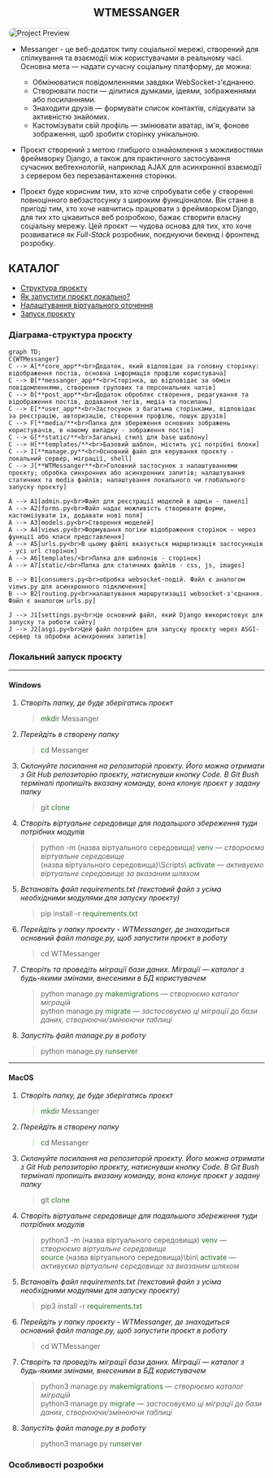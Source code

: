 # <h2 align="center">WTMESSANGER</h2>

<img src="https://github.com/user-attachments/assets/27b15b95-4ac2-4c3e-ae6f-3b19d93d464e"
    alt="Project Preview"
    style="border-radius: 2rem; border: 1px solid #ccc;" 
/>

- Messanger - це веб-додаток типу соціальної мережі, створений для спілкування та взаємодії між користувачами в реальному часі. Основна мета — надати сучасну соціальну платформу, де можна:
    - Обмінюватися повідомленнями завдяки WebSocket-з'єднанню.
    - Створювати пости — ділитися думками, ідеями, зображеннями або посиланнями.
    - Знаходити друзів — формувати список контактів, слідкувати за активністю знайомих.
    - Кастомізувати свій профіль — змінювати аватар, ім'я, фонове зображення, щоб зробити сторінку унікальною.
- Проєкт створений з метою глибшого ознайомлення з можливостями фреймворку Django, а також для практичного застосування сучасних вебтехнологій, наприклад AJAX для асинхронної взаємодії з сервером без перезавантаження сторінки. 

- Проєкт буде корисним тим, хто хоче спробувати себе у створенні повноцінного вебзастосунку з широким функціоналом. Він стане в пригоді тим, хто хоче навчитись працювати з фреймворком Django, для тих хто цікавиться веб розробкою, бажає створити власну соціальну мережу. Цей проєкт — чудова основа для тих, хто хоче розвиватися як *Full-Stack* розробник, поєднуючи бекенд і фронтенд розробку.

## КАТАЛОГ
* [Структура проєкту](#діаграма-структура-проєкту)
* [Як запустити проєкт локально?](#локальний-запуск-проєкту)
* [Налаштування віртуального оточення](#локальний-запуск-проєкту)
* [Запуск проєкту](#локальний-запуск-проєкту)


### Діаграма-структура проєкту
    graph TD;
    C{WTMessanger}
    C --> A[**core_app**<br>Додаток, який відповідає за головну сторінку: відображення постів, основна інформація профілю користувача]
    C --> B[**messanger_app**<br>Сторінка, що відповідає за обмін повідомленнями, створення групових та персональних чатів]
    C --> D[**post_app**<br>Додаток обробляє створення, редагування та відображення постів, додавання тегів, медіа та посилань]
    C --> E[**user_app**<br>Застосунок з багатьма сторінками, відповідає за реєстрацію, авторизацію, створення профілю, пошук друзів]
    C --> F[**media/**<br>Папка для збереження основних зображень користувачів, в нашому випадку - зображення постів]
    C --> G[**static/**<br>Загальні стилі для base шаблону]
    C --> H[**templates/**<br>Базовий шаблон, містить усі потрібні блоки]
    C --> I[**manage.py**<br>Основний файл для керування проєкту - локальний сервер, міграції, shell]
    C --> J[**WTMessanger**<br>Головний застосунок з налаштуваннями проєкту; обробка синхронних або асинхронних запитів; налаштування статичних та media файлів; налаштування локального чи глобального запуску проєкту]

    A --> A1[admin.py<br>Файл для реєстрації моделей в адмін - панелі]
    A --> A2[forms.py<br>Файл надає можливість створювати форми, кастомізувати їх, додавати нові поля]
    A --> A3[models.py<br>Створення моделей]
    A --> A4[views.py<br>Формування логіки відображення сторінок — через функції або класи представлення]
    A --> A5[urls.py<br>В цьому файлі вказується маршртизація застосункців - усі url сторінок]
    A --> A6[templates/<br>Папка для шаблонів - сторінок]
    A --> A7[static/<br>Папка для статичних файлів - css, js, images]

    B --> B1[consumers.py<br>обробка websocket-подій. Файл є аналогом views.py для асинхронного підключення]
    B --> B2[routing.py<br>налаштування маршрутизації websocket-з'єднання. Файл є аналогом urls.py]

    J --> J1[settings.py<br>Це основний файл, який Django використовує для запуску та роботи сайту]
    J --> J2[asgi.py<br>Цей файл потрібен для запуску проєкту через ASGI-сервер та обробки асинхронних запитів]

### Локальний запуск проєкту

---

#### Windows
1. *Створіть папку, де буде зберігатись проєкт*  
   > <span style="color: rgb(40, 114, 40);">mkdir</span> Messanger

2. *Перейдіть в створену папку*  
   > <span style="color: rgb(40, 114, 40);">cd</span> Messanger
   
3. *Склонуйте посилання на репозиторій проєкту. Його можна отримати з Git Hub репозиторію проєкту, натиснувши кнопку Code. В Git Bush терміналі пропишіть вказану команду, вона клонує проєкт у задану папку*  
   > git <span style="color: rgb(40, 114, 40)">clone</span> <url>

4. *Створіть віртуальне середовище для подальшого збереження туди потрібних модулів*  
   > python -m (назва віртуального середовища) <span style="color: rgb(40, 114, 40)">venv</span> — *створюємо віртуальне середовище*  
   > (назва віртуального середовища)\Scripts\ <span style="color: rgb(40, 114, 40)">activate</span> — *активуємо віртуальне середовище за вказаним шляхом*

5. *Встановіть файл requirements.txt (текстовий файл з усіма необхідними модулями для запуску проєкту)*  
   > pip install -r <span style="color: rgb(40, 114, 40)">requirements.txt</span>

6. *Перейдіть у папку проєкту - WTMessanger, де знаходиться основний файл manage.py, щоб запустити проєкт в роботу*  
   > cd WTMessanger

7. *Створіть та проведіть міграції бази даних. Міграції — каталог з будь-якими змінами, внесеними в БД користувачем*  
   > python manage.py <span style="color: rgb(40, 114, 40)">makemigrations</span> — *створюємо каталог міграцій*  
   > python manage.py <span style="color: rgb(40, 114, 40)">migrate</span> — *застосовуємо ці міграції до бази даних, створюючи/змінюючи таблиці*

8. *Запустіть файл manage.py в роботу*  
   > python manage.py <span style="color: rgb(40, 114, 40)">runserver</span>

---

#### MacOS
1. *Створіть папку, де буде зберігатись проєкт*  
   > <span style="color: rgb(40, 114, 40);">mkdir</span> Messanger

2. *Перейдіть в створену папку*  
   > <span style="color: rgb(40, 114, 40);">cd</span> Messanger

3. *Склонуйте посилання на репозиторій проєкту. Його можна отримати з Git Hub репозиторію проєкту, натиснувши кнопку Code. В Git Bush терміналі пропишіть вказану команду, вона клонує проєкт у задану папку*  
   > git <span style="color: rgb(40, 114, 40)">clone</span> <url>

4. *Створіть віртуальне середовище для подальшого збереження туди потрібних модулів*  
   > python3 -m (назва віртуального середовища) <span style="color: rgb(40, 114, 40)">venv</span> — *створюємо віртуальне середовище*  
   > <span style="color: rgb(40, 114, 40)">source</span> (назва віртуального середовища)\bin\ <span style="color: rgb(40, 114, 40)">activate</span> — *активуємо віртуальне середовище за вказаним шляхом*

5. *Встановіть файл requirements.txt (текстовий файл з усіма необхідними модулями для запуску проєкту)*  
   > pip3 install -r <span style="color: rgb(40, 114, 40)">requirements.txt</span>

6. *Перейдіть у папку проєкту - WTMessanger, де знаходиться основний файл manage.py, щоб запустити проєкт в роботу*  
   > cd WTMessanger

7. *Створіть та проведіть міграції бази даних. Міграції — каталог з будь-якими змінами, внесеними в БД користувачем*  
   > python3 manage.py <span style="color: rgb(40, 114, 40)">makemigrations</span> — *створюємо каталог міграцій*  
   > python3 manage.py <span style="color: rgb(40, 114, 40)">migrate</span> — *застосовуємо ці міграції до бази даних, створюючи/змінюючи таблиці*

8. *Запустіть файл manage.py в роботу*  
   > python3 manage.py <span style="color: rgb(40, 114, 40)">runserver</span>


### Особливості розробки